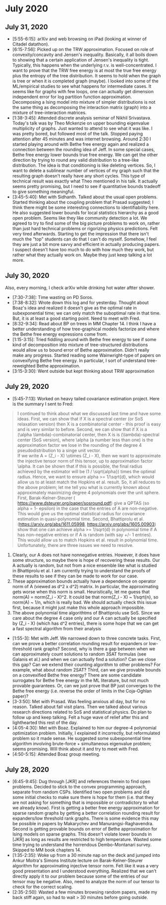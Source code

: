 # July 2020

## July 31, 2020

- \[5:55-6:15\]: arXiv and web browsing on iPad (looking at winner of Citadel datathon).
- \[6:15-7:56\]: Picked up on the TRW approximation. Focused on role of convexity/concavity and Jensen's inequality. Basically, it all boils down to showing that a certain application of Jensen's inequality is tight. Typically, this happens when the underlying r.v. is well-concentrated. I want to prove that the TRW free energy is at most the true free energy plus the entropy of the tree distribution. It seems to hold when the graph is tree or when it is completed graph (maybe). I looked into some of the ML/empirical studies to see what happens for intermediate cases. It seems like for graphs with few loops, one can actually get dimension independent error for log partition function approximation. Decomposing a Ising model into mixture of simpler distributions is not the same thing as decomposing the interaction matrix (graph) into a mixture of tree-interaction matrices.
- \[1:38-3:45\]: Attended discrete analysis seminar of Nikhil Srivastava. Today's talk was by Theo Mckenzie on upper bounding eigenvalue multiplicity of graphs. Just wanted to attend to see what it was like. I was pretty bored, but followed most of the talk. Stopped paying attention after 45 minutes and was internet browsing. Around 2:30 I started playing around with Bethe free energy again and realized a connection between the rounding idea of Jeff. In some special cases, Bethe free energy lower bounds true free energy. We can get the other direction by trying to round any valid distribution to a tree-like distribution. The idea is that conditioning is like deleting vertices. So, I want to delete a sublinear number of vertices of my graph such that the resulting graph doesn't really have any short cycles. This type of technical result was exactly what Theo mentioned in his talk. It actually seems pretty promising, but I need to see if quantitative bounds tradeoff to give something meaningful.
- \[3:45-5:40\]: Met with Sidhanth. Talked about the usual open problems. Started thinking about the coupling problem that Prasad suggested; I think there might be some interesting connections to identifiability here. He also suggested lower bounds for local statistics hierarchy as a good open problem. Seems like they like community detection a lot. We agreed to try to find some of the big picture problems to work on, rather than just hard technical problems or rigorizing physics predictions. Felt very tired afterwards. Starting to get the impression that there isn't much the "top" students can do that I can't do myself. Somehow, I feel they are just a bit more savvy and efficient in actually producing papers. I suspect doesn't have too much to do with how much they work, but rather what they actually work on. Maybe they just keep talking a lot more.

## July 30, 2020
Also, every morning, I check arXiv while drinking hot water aftter shower.

- \[7:30-7:38\]: Time wasting on PD Soros.
- \[7:38-8:32\]: Wrote down this log and for yesterday. Thought about Boaz's idea and realized it doesn't give as the optimal rate in subexponential time; we can only match the suboptimal rate in that time. But, it is at least a good starting point. Need to meet with Fred.
- \[8:32-9:34\]: Read about BP on trees in MM Chapter 14. I think I have a better understanding of how tree-graphical models factorize and where the Bethe free energy expressions come from.
- \[1:15-3:15\]: Tried fiddling around with Bethe free energy to see if some kind of decomposition into mixture of tree-structured distributions would allow us to bound error of Bethe approximation. Didn't really make any progress. Started reading some Wainwright-type of papers on convexifying Bethe free energy. In particular, I sort of understand tree-reweighted Bethe approximation.
- \[3:15-3:30\]: Went outside but kept thinking about TRW approximation

## July 29, 2020

- \[5:45-7:13\]: Worked on heavy tailed covariance estimation project. Here is the summary I sent to Fred:  

> I continued to think about what we discussed last time and have some ideas. First, we can show that if X is a spectral center (or SoS relaxation version) then X is a combinatorial center - this proof is easy and is very similar to before. Second, we can show that if X is a (\alpha \lambda)-combinatorial center, then X is is (\lambda)-spectral center (SoS version), where \alpha (a number less than one) is the approximation factor we lose in the rounding of the degree 4 pseudodistribution to a singe unit vector.  
If we write A = (Z_i - X) \otimes (Z_i - X), then we want to approximate the injective tensor norm of this tensor, up to approximation factor \alpha.
It can be shown that if this is possible, the final radius achieved by the estimator will be (1 / \sqrt{alpha}) times the optimal radius. Hence, we want to ensure alpha >= 1/\sqrt{d}, which would allow us to at least match the Hopkins et al. result.
So, it all reduces to the above problem; let me tell you what is currently known about approximately maximizing degree 4 polynomials over the unit sphere.
First, Barak-Kelner-Steurer ( https://www.dsteurer.org/paper/sosround.pdf) give a QPTAS (so alpha = 1- epsilon) in the case that the entries of A are non-negative. This would give us the optimal statistical radius for covariance estimation in quasi-polynomial time.
Second, Bhattiprolu et al. (https://arxiv.org/abs/1611.05998,  https://arxiv.org/abs/1605.00903) show that one can achieve alpha >= 1/sqrt{d} in polynomial time if A has non-negative entries or if A is random (with say +/- 1 entries). This would allow us to match Hopkins et al. result in polynomial time.
Unfortunately, there are three issues we need to resolve.
1. Clearly, our A does not have nonnegative entries. However, it does have some structure, so maybe there is hope of recovering these results. Our A actually is random, but not from a nice ensemble like what is studied in Bhattiprolu et al. I am currently trying to understand the proofs of these results to see if they can be made to work for our case.
2. These approximation bounds actually have a dependence on operator norm of A (viewed as d^2 x d^2) matrix. In particular, the approximating gets worse when this norm is small. Heuristically, let me guess that norm(A) = norm(Z_i - X)^2. It could be that  norm(Z_i - X) ~ 1/sqrt{n}, so norm(A) ~ 1/n, which is really bad. We should actually check this issue first, because it might just make this whole approach impossible.
3. The above polynomial time algorithtms of Bhattiprolu use SoS. Since we care about the degree 4 case only and our A can actually be specified by (Z_i - X) (which has d^2 entries), there is some hope that we can get a fast spectral algorithm from their analysis

- \[1:55-3\]: Met with Jeff. We narrowed down to three concrete tasks. First, can we prove a better correlation rounding result for expanders or low-threshold rank graphs? Second, why is there a gap between when we can approximately count solutions to random 3SAT formulas (see Galanis et al.) and when we can actually find a solution? Can we close this gap? Can we extend their counting algorithm to other problems? For example, what about random 2SAT? Third, can we give provable bounds on a convexified Bethe free energy? There are some candidate surrogates for Bethe free energy in the ML literature, but not much provable guarantees. Or, can we just prove that BP just converges to the Bethe free energy (i.e. reverse the order of limits in the Coja-Oghlan paper)?
- \[3-3:50\]: Met with Prasad. Was feeling anxious all day, but for no reason. Talked about fall visit plans. Then we talked about various research directions related to SoS and statistical physics. Do plan to follow up and keep talking. Felt a huge wave of relief after this and lighthearted this rest of the day.
- \[4:05-4:30\]: Met with Boaz. Explained to him our degree-4 polynomial optimization problem. Initially, I explained it incorrectly, but reformulated problem so it made sense. He suggested some subexponential time algorithm involving brute-force + simultaneous eigenvalue problem; seems promising. Will think about it and try to meet with Fred.
- \[4:50-5:15\]: Attended Boaz group meeting.


## July 28, 2020

- \[6:45-9:45\]: Dug through [JKR] and references therein to find open problems. Decided to stick to the convex programming approach, separate from random CSPs. Identified two open problems and did some initial checks to make sure there is hope for them (i.e. that they are not asking for something that is impossible or contradictory to what we already know). First is getting a better free energy approximation for sparse random graphs by getting a better correlation rounding result for expanders/low threshold rank graphs. There is some evidence this may be possible in papers by Makarychev and Manurangsi-Raghavendra. Second is getting provable bounds on  error of Bethe approximation for Ising models on sparse graphs. This doesn't violate lower bounds in [JKR] as long as results are restricted to high temperature. Wasted some time trying to understand the horrendous Dembo-Montanari survey. Skipped to MM book chapters 14.
- \[1:35-2:35\]: Woke up from a 30 minute nap on the deck and jumped into Ankur Moitra's Simons Institute lecture on Barak-Kelner-Steurer algorithm for approximating injective tensor norm. Felt like it was a very good presentation and I understood everything. Realized that we can't directly apply it to our problem because some of the entries of our tensor may be negative. Also, need to analyze the norm of our tensor to check for the correct scaling.
- \[2:35-2:50\]: Wasted a few minutes browsing random papers, made my back stiff again, so had to wait > 30 minutes before going outside.
